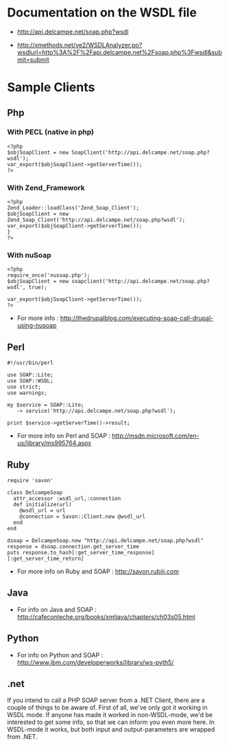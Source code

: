 # Documentation on the WSDL file #

  * http://api.delcampe.net/soap.php?wsdl

  * http://xmethods.net/ve2/WSDLAnalyzer.po?wsdlurl=http%3A%2F%2Fapi.delcampe.net%2Fsoap.php%3Fwsdl&submit=submit

# Sample Clients #
## Php ##
### With PECL (native in php) ###
```
<?php
$objSoapClient = new SoapClient('http://api.delcampe.net/soap.php?wsdl');
var_export($objSoapClient->getServerTime());
?>
```
### With Zend\_Framework ###
```
<?php
Zend_Loader::loadClass('Zend_Soap_Client');
$objSoapClient = new Zend_Soap_Client('http://api.delcampe.net/soap.php?wsdl');
var_export($objSoapClient->getServerTime());
}
?>
```
### With nuSoap ###
```
<?php
require_once('nusoap.php');
$objSoapClient = new soapclient('http://api.delcampe.net/soap.php?wsdl', true);

var_export($objSoapClient->getServerTime());
?>
```

  * For more info : http://thedrupalblog.com/executing-soap-call-drupal-using-nusoap

## Perl ##

```
#!/usr/bin/perl

use SOAP::Lite;
use SOAP::WSDL;
use strict;
use warnings;

my $service = SOAP::Lite;
   -> service('http://api.delcampe.net/soap.php?wsdl');

print $service->getServerTime()->result;
```

  * For more info on Perl and SOAP : http://msdn.microsoft.com/en-us/library/ms995764.aspx

## Ruby ##
```
require 'savon'

class DelcampeSoap
  attr_accessor :wsdl_url,:connection
  def initialize(url)
    @wsdl_url = url
    @connection = Savon::Client.new @wsdl_url
  end
end

dsoap = DelcampeSoap.new "http://api.delcampe.net/soap.php?wsdl"
response = dsoap.connection.get_server_time
puts response.to_hash[:get_server_time_response][:get_server_time_return]
```

  * For more info on Ruby and SOAP : http://savon.rubiii.com

## Java ##

  * For info on Java and SOAP : http://cafeconleche.org/books/xmljava/chapters/ch03s05.html

## Python ##

  * For info on Python and SOAP : http://www.ibm.com/developerworks/library/ws-pyth5/

## .net ##

If you intend to call a PHP SOAP server from a .NET Client, there are a couple of things to be aware of. First of all, we've only got it working in WSDL mode. If anyone has made it worked in non-WSDL-mode, we'd be interested to get some info, so that we can inform you even more here. In WSDL-mode it works, but both input and output-parameters are wrapped from .NET.
